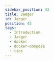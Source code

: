 ```yaml
---
sidebar_position: 43
title: Jaeger
id: Jaeger
position: 43
tags:
  - Introduction
  - Jaeger
  - docker
  - docker-compose
  - tips
---
```

